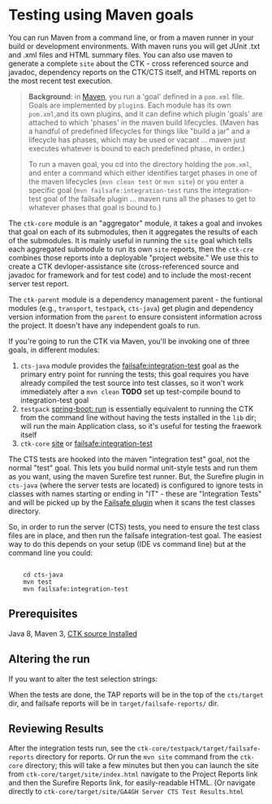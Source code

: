 # Testing using Maven goals

You can run Maven from a command line, or from a maven runner in your build or development environments. With maven runs you will get JUnit .txt and .xml files and HTML summary files. You can also use maven to generate a complete `site` about the CTK - cross referenced source and javadoc, dependency reports on the CTK/CTS itself, and HTML reports on the most recent test execution.

> **Background**: in [Maven](https://maven.apache.org/), you run a 'goal' defined in a `pom.xml` file. Goals are implemented by `plugin`s. Each module has its own `pom.xml`,and its own plugins, and it can define which plugin 'goals' are attached to which 'phases' in the maven build lifecycles. (Maven has a handful of predefined lifecycles for things like "build a jar" and a lifecycle has phases, which may be used or vacant ... maven just executes whatever is bound to each predefined phase, in order.)
> 
> To run a maven goal, you cd into the directory holding the `pom.xml`, and enter a command which either identifies target phases in one of the maven lifecycles (`mvn clean test` or `mvn site`) or you enter a specific goal (`mvn failsafe:integration-test` runs the integration-test goal of the failsafe plugin ... maven runs all the phases to get to whatever phases that goal is bound to.)
>
The `ctk-core` module is an "aggregator" module, it takes a goal and invokes that goal on each of its submodules, then it aggregates the results of each of the submodules. It is mainly useful in running the `site` goal which tells each aggregated submodule to run its own `site` reports, then the `ctk-cre` combines those reports into a deployable "project website." We use this to create a CTK devloper-assistance site (cross-referenced source and javadoc for framework and for test code) and to include the most-recent server test report.
>
The `ctk-parent` module is a dependency management parent - the funtional modules (e.g., `transport`, `testpack`, `cts-java`) get plugin and dependency version information from the `parent` to ensure consistent information across the project. It doesn't have any independent goals to run.

If you're going to run the CTK via Maven, you'll be invoking one of three goals, in different modules:

1. `cts-java` module provides the [failsafe:integration-test](https://maven.apache.org/surefire/maven-failsafe-plugin/) goal as the primary entry point for running the tests; this goal requires you have already compiled the test source into test classes, so it won't work immediately after a `mvn clean` **TODO** set up test-compile bound to integration-test goal
1. `testpack` [spring-boot: run](http://docs.spring.io/spring-boot/docs/current/maven-plugin/run-mojo.html) is essentially equivalent to running the CTK from the command line without having the tests installed in the `lib` dir; will run the main Application class, so it's useful for testing the fraework itself
1.   `ctk-core` [site](https://maven.apache.org/plugins/maven-site-plugin/) or [failsafe:integration-test](https://maven.apache.org/surefire/maven-failsafe-plugin/)

The CTS tests are hooked into the maven "integration test" goal, not the normal "test" goal. This lets you build normal unit-style tests and run them as you want, using the maven Surefire test runner. But, the Surefire plugin in `cts-java` (where the server tests are located) is configured to ignore tests in classes with names starting or ending in "IT" - these are "Integration Tests" and will be picked up by the [Failsafe plugin](https://maven.apache.org/surefire/maven-failsafe-plugin/) when it scans the test classes directory.

So, in order to run the server (CTS) tests, you need to ensure the test class files are in place, and then run the failsafe integration-test goal. The easiest way to do this depends on your setup (IDE vs command line) but at the command line you could:

```

    cd cts-java
    mvn test
    mvn failsafe:integration-test

```

## Prerequisites

Java 8, Maven 3, [CTK source Installed](InstallingTheCTK.md)

## Altering the run 

If you want to alter the test selection strings:

**<TODO show altering maven POM>**


When the tests are done, the TAP reports will be in the top of the `cts/target` dir, and failsafe reports will be in `target/failsafe-reports/` dir.

## Reviewing Results
After the integration tests run, see the `ctk-core/testpack/target/failsafe-reports` directory for reports. Or run the `mvn site` command from the `ctk-core` directory; this will take a few minutes but then you can launch the site from `ctk-core/target/site/index.html` navigate to the Project Reports link and then the Surefire Reports link, for easily-readable HTML. (Or navigate directly to `ctk-core/target/site/GA4GH Server CTS Test Results.html`


